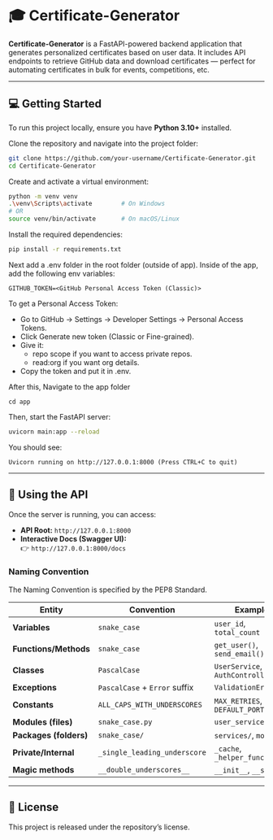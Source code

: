# 🎓 Certificate-Generator

**Certificate-Generator** is a FastAPI-powered backend application that generates personalized certificates based on user data. It includes API endpoints to retrieve GitHub data and download certificates — perfect for automating certificates in bulk for events, competitions, etc.

---

## 💻 Getting Started

To run this project locally, ensure you have **Python 3.10+** installed.

Clone the repository and navigate into the project folder:

```bash
git clone https://github.com/your-username/Certificate-Generator.git
cd Certificate-Generator
```

Create and activate a virtual environment:

```bash
python -m venv venv
.\venv\Scripts\activate        # On Windows
# OR
source venv/bin/activate       # On macOS/Linux
```

Install the required dependencies:

```bash
pip install -r requirements.txt
```

Next add a .env folder in the root folder (outside of app). Inside of the app, add the following env variables:

```
GITHUB_TOKEN=<GitHub Personal Access Token (Classic)>
```

To get a Personal Access Token:
- Go to GitHub → Settings → Developer Settings → Personal Access Tokens.
- Click Generate new token (Classic or Fine-grained).
- Give it:
  - repo scope if you want to access private repos.
  - read:org if you want org details.
- Copy the token and put it in .env.

After this, Navigate to the app folder
```
cd app
```

Then, start the FastAPI server:

```bash
uvicorn main:app --reload
```

You should see:

```
Uvicorn running on http://127.0.0.1:8000 (Press CTRL+C to quit)
```

---

## 🧪 Using the API

Once the server is running, you can access:

- **API Root:** `http://127.0.0.1:8000`
- **Interactive Docs (Swagger UI):**  
  👉 `http://127.0.0.1:8000/docs`


### Naming Convention

The Naming Convention is specified by the PEP8 Standard.

| Entity                 | Convention                    | Example                         |
| ---------------------- | ----------------------------- | ------------------------------- |
| **Variables**          | `snake_case`                  | `user_id`, `total_count`        |
| **Functions/Methods**  | `snake_case`                  | `get_user()`, `send_email()`    |
| **Classes**            | `PascalCase`                  | `UserService`, `AuthController` |
| **Exceptions**         | `PascalCase` + `Error` suffix | `ValidationError`               |
| **Constants**          | `ALL_CAPS_WITH_UNDERSCORES`   | `MAX_RETRIES`, `DEFAULT_PORT`   |
| **Modules (files)**    | `snake_case.py`               | `user_service.py`               |
| **Packages (folders)** | `snake_case/`                 | `services/`, `models/`          |
| **Private/Internal**   | `_single_leading_underscore`  | `_cache`, `_helper_function()`  |
| **Magic methods**      | `__double_underscores__`      | `__init__`, `__str__`           |


---

## 📜 License

This project is released under the repository’s license.
